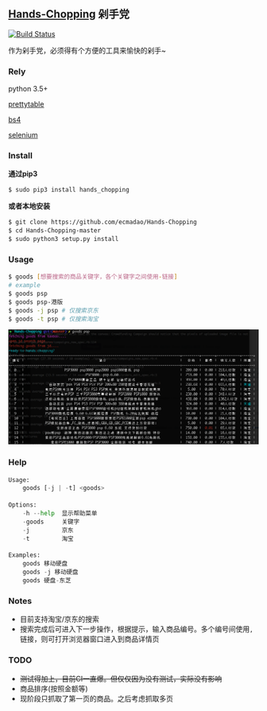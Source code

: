 ## [Hands-Chopping](https://pypi.python.org/pypi/hands_chopping) 剁手党

[![Build Status](https://travis-ci.org/ecmadao/Hands-Chopping.svg?branch=master)](https://travis-ci.org/ecmadao/Hands-Chopping)

作为剁手党，必须得有个方便的工具来愉快的剁手~

### Rely

python 3.5+

[prettytable](https://pypi.python.org/pypi/PrettyTable)

[bs4](https://pypi.python.org/pypi/beautifulsoup4)

[selenium](www.seleniumhq.org/)

### Install

**通过pip3**

```bash
$ sudo pip3 install hands_chopping
```

**或者本地安装**

```bash
$ git clone https://github.com/ecmadao/Hands-Chopping
$ cd Hands-Chopping-master
$ sudo python3 setup.py install
```

### Usage

```bash
$ goods [想要搜索的商品关键字，各个关键字之间使用-链接]
# example
$ goods psp
$ goods psp-港版
$ goods -j psp # 仅搜索京东
$ goods -t psp # 仅搜索淘宝
```

![search psp](./example.png)

### Help

```python
Usage:
    goods [-j | -t] <goods>

Options:
    -h --help  显示帮助菜单
    -goods     关键字
    -j         京东
    -t         淘宝

Examples:
    goods 移动硬盘
    goods -j 移动硬盘
    goods 硬盘-东芝
```

### Notes

- 目前支持淘宝/京东的搜索
- 搜索完成后可进入下一步操作，根据提示，输入商品编号。多个编号间使用`,`链接，则可打开浏览器窗口进入到商品详情页

### TODO

- ~~测试得加上，目前CI一直爆。但仅仅因为没有测试，实际没有影响~~
- 商品排序(按照金额等)
- 现阶段只抓取了第一页的商品。之后考虑抓取多页